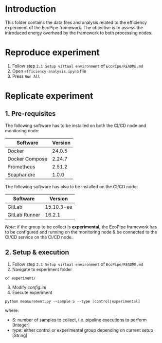 # Introduction

This folder contains the data files and analysis related to the efficiency experiment of the EcoPipe framework. The objective is to assess the introduced energy overhead by the framework to both processing nodes.

# Reproduce experiment

1. Follow step `2.1 Setup virtual environment` of `EcoPipe/README.md`
2. Open `efficiency-analysis.ipynb` file
3. Press `Run All`

# Replicate experiment

## 1. Pre-requisites

The following software has to be installed on both the CI/CD node and monitoring node:

| **Software**   | **Version** |
| -------------- | ----------- |
| Docker         | 24.0.5      |
| Docker Compose | 2.24.7      |
| Prometheus     | 2.51.2      |
| Scaphandre     | 1.0.0       |

The following software has also to be installed on the CI/CD node:

| **Software**  | **Version** |
| ------------- | ----------- |
| GitLab        | 15.10.3-ee  |
| GitLab Runner | 16.2.1      |

_Note:_ if the group to be collect is **experimental**, the EcoPipe framework has to be configured and running on the monitoring node & be connected to the CI/CD service on the CI/CD node.

## 2. Setup & execution

1. Follow step `2.1 Setup virtual environment` of `EcoPipe/README.md`
2. Navigate to experiment folder

```
cd experiment/
```

3. Modify _config.ini_
4. Execute experiment

```shell
python measurement.py --sample S --type [control|experimental]
```

where:

- _S_: number of samples to collect, i.e. pipeline executions to perform [Integer]
- _type_: either control or experimental group depending on current setup [String]

